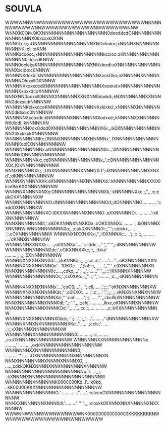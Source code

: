 # SOUVLA
WWWWNNWNWWNWWWWWWWWWWWWWWWWWWWWWWNNNNNNWWWWWWNNWWWWWWWWWWWWNWWWWWWWNNW
WNNXK0OkkOKXNNNNNNNNNNNNNNNNNNNN0dooddodONNNNNNNNNNNNNNNNNX0kxxxxk0XNN
WNN0l:clc;cONNNNNNNNNNNNNNNNNNXNOclodoc;xNNNNXNNNNNNNNNNNNKl;cll:;oKNN
WNNKdccooc;xNNNNNNNNNNNNNNNNNNNNkccloo:oKNNNNNNNNNNNNNNNNN0l:loc:dKNNW
NNNN0oclol;oKNNNNNNNNNNNNNNNNXNNkloxdl:oXNNNNNNNNNNNNNNNNXxcldo:c0NNNW
WNNNNKdoxdl:kNNNNNNNNNNNNNNNNNNXxoxOko;oXNNNNNXNNNNNNNNNNOloxxllOXNNNW
WNNNNXxoxxdcdXNNNNNNNNNNNNNNNNNXxoxkxl:xNNNNNNNNNNNNNNNNXxoxxdcdXNNNNW
NNNXNN0ooxxll0NNNXXNNNNNNXXNXNN0doxkd:;kNXNNNNNNNXXNNNNN0doxxc:kNNNNNW
WNNNNNKolxkdcoKNNNNNNNNNNNNNNNKxldxkd:,xNNNNNXNNNNNNNNN0dldxo:c0NNNNNW
WNNNNNXxcoxdc:kNNNNNNNXNNNNNNNOlodxxd;;kNNNNNXXNNNNNNNKdlddl::kNNNNNXN
WNNNNNN0dxOdod0XNNNNNNNNNNNNNNXKk:,;lk0XNNNNNNNNNNNNNNX0kxkkxkXNNNNNNW
WNNNNNNNNNKc:0NNNXNNNNNNNNXNNNNNx'..lXNNNNNNNNNNNNNNNNNKooKXNNNNNNNNNW
WNNNNNNNNNNx:xNNNNNNNNNNNNNNNNN0c..,l0NNNNNNNNNNNNNNNNNklONNNNNNNNNNNW
WNNNNNNNNKx:,cd0NNNNNNNNNNNNNNNk,.';cONNNNNNNNNNNNNNXOc,lOKNNNNNNNNNNW
NNNXNNNNNXk;..;ONXNNNNNNNNXNNNNXd.';dXNNNNNNNNNNNXXNXd',:dKNNNNNNNNNNW
WNNNXNNNNNXXk:oXNNNNNNNNNXNNNNNXd.':kNNNNNNNNNNXXK00klo0kkKXXNNNNNNNNW
WNNNNXNNNNXNXo;ONNNNNNNNNNNNNNNXk,':kNNNNNNXkc::,'',,,:c;cdkOKXNNNNNXW
WNNNNNNNNNNNNO:dNNNNNNNNNNNNNNNOd;;dONNNNNNO;...........'cxddOXNNNNNXW
WNNNNNNNNNNNXO:l0XXXNNNNNNXNNNNO:.oXXNNNNNO:............':xKXNNNNNNNNW
NNNXNNNNNNN0l,'.:dk0KXNNNXNNXKOx:.cOKXXNNXc..........',:lx0NNNNXXNNNNW
WNNNNNNNNNN0o;,,;cok0XNNNNOl:;,''';:cldxkx,......    .';;cOXNNNNNNNNNW
WNNNNXNXXNXKx;,'',;lOXNNNXc.....';:::::;;,.......... ....'dKNNXNNNNNXW
WNNNNNNXXNXXk:.....;o0XNNXd'.....';::lddc....''',,''''',;:dKNNNNNNNNNW
WNNNNNNNNNNNN0dc;',oOKXNNXXkc;;:,.,:lxko' ..........',,,;,l0XNNNNNNNNW
WNNNNXNXXNXNN0d:'..,ckKNNKx;.,;,,;:cc::c;'......'....''...oKXNNNNNNXXN
WNNNNXNXXNNNNN0o'...'lOKOc....,'.;lol::c,.......',,''''..c0XNNNNNNNNXN
NNNXNNNNNNNNNN0c.....,cdko,...''..,,,'........'''',,,;:;'lKNNNNXNNNNNW
WNNNNNNNNNNNNNNOc,'.,cx0XKo...,,'';:;'';'.........,;c:,,;oKNNNNNNNNNNW
WNNNNXNXXNXNNNNx'....'coO0;...'',,'';:cll,......',;:;;''oKNXNNNNNNNNXW
WNNNNXNXXNXNNNNKdc;'';o0KX0:. .....',:c;,...''.',;;;,;;:xKNXNNXNNXNNXW
WNNNNNNNNNNNNNNXd:,''':ool:,......';;;.......''.',,:dxdlkXNNNNNNNNNNNW
NNNXNNNNNNNNXNNN0dl;'',::'.'',,,;;:clc,'..........,lkxc,oKNNNNNXNNNNNW
NNNXNNNNNNNNXNNNKOd,'',,...',,.,cc::;,.............,c;:kKXNNNNNNNNNNNW
WNNNNXNXXNNNNNNX0kdc;'.':;...',',;,,'....'..........''dNNNNNNNNNNNNNXW
WNNNNXNNXNXNNNNNNNNXKd..''..,,...;cclc;'......  .;:;;xXNNNNXNNNNNNNNXW
WNNNNNNNXNNNNNNNNNNNN0:..........;::::,........ ,c:oOXNNNNNNNNNNNNNNNW
WNNNNNNXXNNNNNNNNNNNNNx. ........,''...  ......,oxkKNNNNNNNNNNNNNNNNNW
WNNNNNNXXNNNNNNNNNNNNN0; ..........''''......:OXNNNNNNNNNNNXNNNNNNNNXN
NNNXNNNNNNNNXNNNNXNNNNXO, ..      .....,cdkkOKNXNNNNXNNXNNNNNNNXNNNNNW
NNNNNNNNNNNNNNNNNNNNNNNNo.:l. ...,;;. .:kXNNNNXNNNNNNNNNNNNNNNNNNNNNNW
WNNNNNNNXNNNNNNK0000000Kd.,l'..:k0kd, .:kK00000KKXNNNNNNNNNNNNNNNNNNNW
WNNNNNNNNNNNNNNO:'..............''.....';::clccoOXNNNNNNNNNNNNNNNNNNNW
NNNXXNNNNNNNXNNN0dl:'.........'''''',,,;:cloxkk0XXNNXNNXNNNNNXNXXNNNNW
WWWNNWWNNWWWNWWNWWWNK000000000000000KKKKKKKKNWWNWWWWWWWNWWWWNNWNNWWWWW
